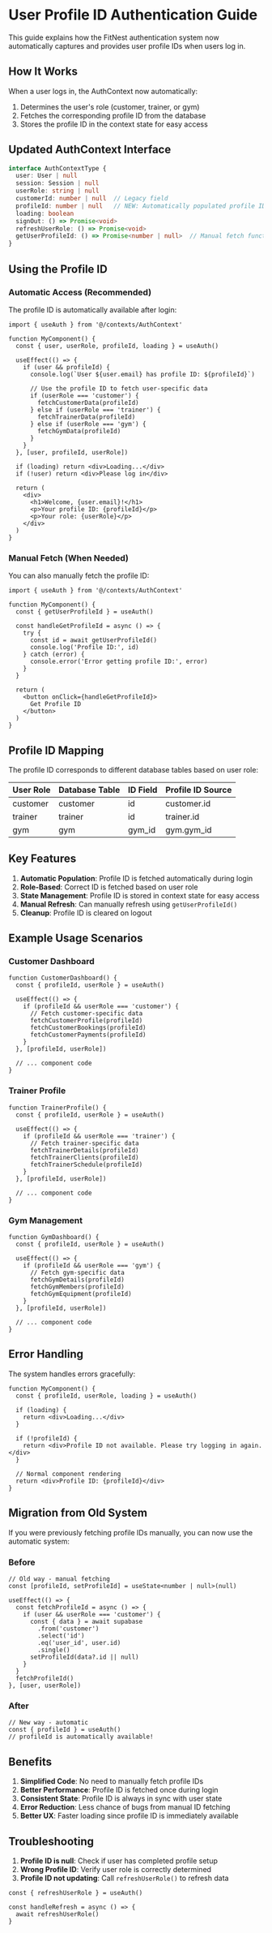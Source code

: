 # User Profile ID Authentication Guide

This guide explains how the FitNest authentication system now automatically captures and provides user profile IDs when users log in.

## How It Works

When a user logs in, the AuthContext now automatically:
1. Determines the user's role (customer, trainer, or gym)
2. Fetches the corresponding profile ID from the database
3. Stores the profile ID in the context state for easy access

## Updated AuthContext Interface

```typescript
interface AuthContextType {
  user: User | null
  session: Session | null
  userRole: string | null
  customerId: number | null  // Legacy field
  profileId: number | null   // NEW: Automatically populated profile ID
  loading: boolean
  signOut: () => Promise<void>
  refreshUserRole: () => Promise<void>
  getUserProfileId: () => Promise<number | null>  // Manual fetch function
}
```

## Using the Profile ID

### Automatic Access (Recommended)

The profile ID is automatically available after login:

```tsx
import { useAuth } from '@/contexts/AuthContext'

function MyComponent() {
  const { user, userRole, profileId, loading } = useAuth()

  useEffect(() => {
    if (user && profileId) {
      console.log(`User ${user.email} has profile ID: ${profileId}`)
      
      // Use the profile ID to fetch user-specific data
      if (userRole === 'customer') {
        fetchCustomerData(profileId)
      } else if (userRole === 'trainer') {
        fetchTrainerData(profileId)
      } else if (userRole === 'gym') {
        fetchGymData(profileId)
      }
    }
  }, [user, profileId, userRole])

  if (loading) return <div>Loading...</div>
  if (!user) return <div>Please log in</div>

  return (
    <div>
      <h1>Welcome, {user.email}!</h1>
      <p>Your profile ID: {profileId}</p>
      <p>Your role: {userRole}</p>
    </div>
  )
}
```

### Manual Fetch (When Needed)

You can also manually fetch the profile ID:

```tsx
import { useAuth } from '@/contexts/AuthContext'

function MyComponent() {
  const { getUserProfileId } = useAuth()

  const handleGetProfileId = async () => {
    try {
      const id = await getUserProfileId()
      console.log('Profile ID:', id)
    } catch (error) {
      console.error('Error getting profile ID:', error)
    }
  }

  return (
    <button onClick={handleGetProfileId}>
      Get Profile ID
    </button>
  )
}
```

## Profile ID Mapping

The profile ID corresponds to different database tables based on user role:

| User Role | Database Table | ID Field | Profile ID Source |
|-----------|---------------|----------|-------------------|
| customer  | customer      | id       | customer.id       |
| trainer   | trainer       | id       | trainer.id        |
| gym       | gym           | gym_id   | gym.gym_id        |

## Key Features

1. **Automatic Population**: Profile ID is fetched automatically during login
2. **Role-Based**: Correct ID is fetched based on user role
3. **State Management**: Profile ID is stored in context state for easy access
4. **Manual Refresh**: Can manually refresh using `getUserProfileId()`
5. **Cleanup**: Profile ID is cleared on logout

## Example Usage Scenarios

### Customer Dashboard
```tsx
function CustomerDashboard() {
  const { profileId, userRole } = useAuth()

  useEffect(() => {
    if (profileId && userRole === 'customer') {
      // Fetch customer-specific data
      fetchCustomerProfile(profileId)
      fetchCustomerBookings(profileId)
      fetchCustomerPayments(profileId)
    }
  }, [profileId, userRole])

  // ... component code
}
```

### Trainer Profile
```tsx
function TrainerProfile() {
  const { profileId, userRole } = useAuth()

  useEffect(() => {
    if (profileId && userRole === 'trainer') {
      // Fetch trainer-specific data
      fetchTrainerDetails(profileId)
      fetchTrainerClients(profileId)
      fetchTrainerSchedule(profileId)
    }
  }, [profileId, userRole])

  // ... component code
}
```

### Gym Management
```tsx
function GymDashboard() {
  const { profileId, userRole } = useAuth()

  useEffect(() => {
    if (profileId && userRole === 'gym') {
      // Fetch gym-specific data
      fetchGymDetails(profileId)
      fetchGymMembers(profileId)
      fetchGymEquipment(profileId)
    }
  }, [profileId, userRole])

  // ... component code
}
```

## Error Handling

The system handles errors gracefully:

```tsx
function MyComponent() {
  const { profileId, userRole, loading } = useAuth()

  if (loading) {
    return <div>Loading...</div>
  }

  if (!profileId) {
    return <div>Profile ID not available. Please try logging in again.</div>
  }

  // Normal component rendering
  return <div>Profile ID: {profileId}</div>
}
```

## Migration from Old System

If you were previously fetching profile IDs manually, you can now use the automatic system:

### Before
```tsx
// Old way - manual fetching
const [profileId, setProfileId] = useState<number | null>(null)

useEffect(() => {
  const fetchProfileId = async () => {
    if (user && userRole === 'customer') {
      const { data } = await supabase
        .from('customer')
        .select('id')
        .eq('user_id', user.id)
        .single()
      setProfileId(data?.id || null)
    }
  }
  fetchProfileId()
}, [user, userRole])
```

### After
```tsx
// New way - automatic
const { profileId } = useAuth()
// profileId is automatically available!
```

## Benefits

1. **Simplified Code**: No need to manually fetch profile IDs
2. **Better Performance**: Profile ID is fetched once during login
3. **Consistent State**: Profile ID is always in sync with user state
4. **Error Reduction**: Less chance of bugs from manual ID fetching
5. **Better UX**: Faster loading since profile ID is immediately available

## Troubleshooting

1. **Profile ID is null**: Check if user has completed profile setup
2. **Wrong Profile ID**: Verify user role is correctly determined
3. **Profile ID not updating**: Call `refreshUserRole()` to refresh data

```tsx
const { refreshUserRole } = useAuth()

const handleRefresh = async () => {
  await refreshUserRole()
}
```
